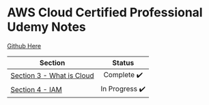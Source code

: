 # AWS Cloud Certified Professional Udemy Notes

[Github Here](https://github.com/apoorvyadav1111/aws-ccp-udemy-notes)

| Section                                                                                               |   Status    |
| ---------------------------------------------------------------------------------------------------------------- | :---------: |
| [Section 3 - What is Cloud](/aws-ccp-udemy-notes/section-3/)                 | Complete ✔️ |
| [Section 4 - IAM ](/aws-ccp-udemy-notes/section-4-iam/)             | In Progress ✔️ |
